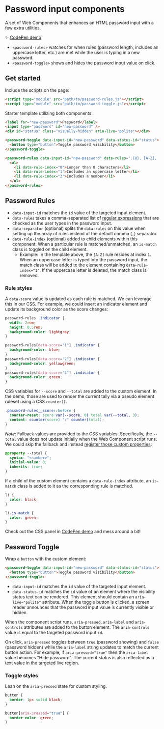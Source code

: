 # Password input components

A set of Web Components that enhances an HTML password input with a few extra utilities.

✨ [CodePen demo](https://codepen.io/hexagoncircle/pen/LYKKjmj)

- `<password-rules>` watches for when rules (password length, includes an uppercase letter, etc.) are met while the user is typing in a new password.
- `<password-toggle>` shows and hides the password input value on click.

## Get started

Include the scripts on the page:

```html
<script type="module" src="path/to/password-rules.js"></script>
<script type="module" src="path/to/password-toggle.js"></script>
```

Starter template utilizing both components:

```html
<label for="new-password">Password</label>
<input type="password" id="new-password" />
<div id="status" class="visually-hidden" aria-live="polite"></div>

<password-toggle data-input-id="new-password" data-status-id="status">
  <button type="button">Toggle password visibility</button>
</password-toggle>

<password-rules data-input-id="new-password" data-rules=".{8}, [A-Z], .*\d">
  <ul>
    <li data-rule-index="0">Longer than 8 characters</li>
    <li data-rule-index="1">Includes an uppercase letter</li>
    <li data-rule-index="2">Includes a number</li>
  </ul>
</password-rules>
```

## Password Rules

- `data-input-id` matches the `id` value of the targeted input element.
- `data-rules` takes a comma-separated list of [regular expressions](https://developer.mozilla.org/en-US/docs/Web/JavaScript/Guide/Regular_expressions) that are checked as the user types in the password input.
- `data-separator` (optional) splits the `data-rules` on this value when setting up the array of rules instead of the default comma (`,`) separator.
- `data-rule-index` (optional) added to child elements within this component. When a particular rule is matched/unmatched, an `is-match` class is toggled on the child element.
  - Example: In the template above, the `[A-Z]` rule resides at index `1`. When an uppercase letter is typed into the password input, the match class will be added to the element containing `data-rule-index="1"`. If the uppercase letter is deleted, the match class is removed.

### Rule styles

A `data-score` value is updated as each rule is matched. We can leverage this in our CSS. For example, we could insert an indicator element and update its background color as the score changes:

```css
password-rules .indicator {
  width: 2rem;
  height: 0.5rem;
  background-color: lightgray;
}

password-rules[data-score="1"] .indicator {
  background-color: blue;
}
password-rules[data-score="2"] .indicator {
  background-color: yellowgreen;
}
password-rules[data-score="3"] .indicator {
  background-color: green;
}
```

CSS variables for `--score` and `--total` are added to the custom element. In the demo, those are used to render the current tally via a pseudo element ruleset using a CSS `counter()`.

```css
.password-rules__score::before {
  counter-reset: score var(--score, 0) total var(--total, 3);
  content: counter(score) "/" counter(total);
}
```

_Note:_ Fallback values are provided to the CSS variables. Specifically, the `--total` value does not update initially when the Web Component script runs. We could skip the fallback and instead [register those custom properties](https://developer.mozilla.org/en-US/docs/Web/CSS/@property):

```css
@property --total {
  syntax: "<number>";
  initial-value: 0;
  inherits: true;
}
```

If a child of the custom element contains a `data-rule-index` attribute, an `is-match` class is added to it as the corresponding rule is matched.

```css
li {
  color: black;
}

li.is-match {
  color: green;
}
```

Check out the CSS panel in [CodePen demo](https://codepen.io/hexagoncircle/pen/LYKKjmj?editors=0100) and mess around a bit!

## Password Toggle

Wrap a `button` with the custom element:

```html
<password-toggle data-input-id="new-password" data-status-id="status">
  <button type="button">Toggle password visibility</button>
</password-toggle>
```

- `data-input-id` matches the `id` value of the targeted input element.
- `data-status-id` matches the `id` value of an element where the visibility status text can be rendered. This element should contain an `aria-live="polite"` attribute. When the toggle button is clicked, a screen reader announces that the password input value is currently visible or hidden.

When the component script runs, `aria-pressed`, `aria-label` and `aria-controls` attributes are added to the button element. The `aria-controls` value is equal to the targeted password input `id`.

On click, `aria-pressed` toggles between `true` (password showing) and `false` (password hidden) while the `aria-label` string updates to match the current button action. For example, if `aria-pressed="true"` then the `aria-label` value becomes "Hide password". The current _status_ is also reflected as a text value in the targeted live region.

### Toggle styles

Lean on the `aria-pressed` state for custom styling.

```css
button {
  border: 1px solid black;
}

button[aria-pressed="true"] {
  border-color: green;
}
```
